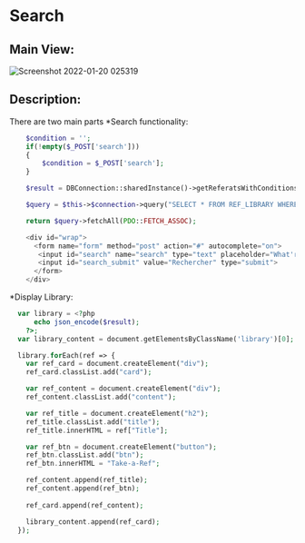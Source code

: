 # Search

## Main View:
![Screenshot 2022-01-20 025319](https://user-images.githubusercontent.com/25185815/150242725-dac07ba3-0979-4220-8971-9679e75b8d8f.png)

## Description:
There are two main parts
*Search functionality:
```php
    $condition = '';
    if(!empty($_POST['search']))
    {
        $condition = $_POST['search'];
    }

    $result = DBConnection::sharedInstance()->getReferatsWithConditions($condition);
```
```php
    $query = $this->$connection->query("SELECT * FROM REF_LIBRARY WHERE Title LIKE '%{$str_condition}%'");

    return $query->fetchAll(PDO::FETCH_ASSOC);
```
```php
    <div id="wrap">
      <form name="form" method="post" action="#" autocomplete="on">
       <input id="search" name="search" type="text" placeholder="What're we looking for ?">
       <input id="search_submit" value="Rechercher" type="submit">
      </form>
    </div>
```
*Display Library:
```php
  var library = <?php 
      echo json_encode($result); 
    ?>;
  var library_content = document.getElementsByClassName('library')[0];

  library.forEach(ref => {
    var ref_card = document.createElement("div");
    ref_card.classList.add("card");

    var ref_content = document.createElement("div");
    ref_content.classList.add("content");

    var ref_title = document.createElement("h2");
    ref_title.classList.add("title");
    ref_title.innerHTML = ref["Title"];

    var ref_btn = document.createElement("button");
    ref_btn.classList.add("btn");
    ref_btn.innerHTML = "Take-a-Ref";

    ref_content.append(ref_title);
    ref_content.append(ref_btn);
    
    ref_card.append(ref_content);

    library_content.append(ref_card);
  });
```
